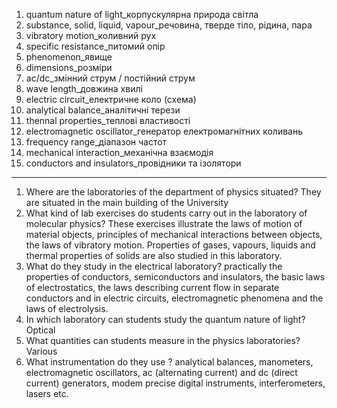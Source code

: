 1. quantum nature of light_корпускулярна природа світла
2. substance, solid, liquid, vapour_речовина, тверде тіло, рідина, пара
3. vibratory motion_коливний рух
4. specific resistance_питомий опір
5. phenomenon_явище
6. dimensions_розміри
7. ac/dc_змінний струм / постійний струм
8. wave length_довжина хвилі
9. electric circuit_електричне коло (схема)
10.  analytical balance_аналітичні терези
11.  thennal properties_теплові властивості
12.  electromagnetic oscillator_генератор електромагнітних коливань
13.  frequency range_діапазон частот
14. mechanical interaction_механічна взаємодія
15. conductors and insulators_провідники та ізолятори

---

1. Where are the laboratories of the department of physics situated? They are situated in the main building
of the University
2. What kind of lab exercises do students carry out in the laboratory of molecular physics? These exercises illustrate the laws of
motion of material objects, principles of mechanical interactions between objects, the
laws of vibratory motion. Properties of gases, vapours, liquids and thermal properties of
solids are also studied in this laboratory.
3. What do they study in the electrical laboratory? practically the properties
	of conductors, semiconductors and insulators, the basic laws of electrostatics, the laws
describing current flow in separate conductors and in electric circuits, electromagnetic
phenomena and the laws of electrolysis.
4. In which laboratory can students study the quantum nature of light? Optical
5. What quantities can students measure in the physics laboratories? Various
6. What instrumentation do they use ? analytical balances, manometers, electromagnetic oscillators, ac (alternating current) and dc
(direct current) generators, modem precise digital instruments, interferometers, lasers etc.
